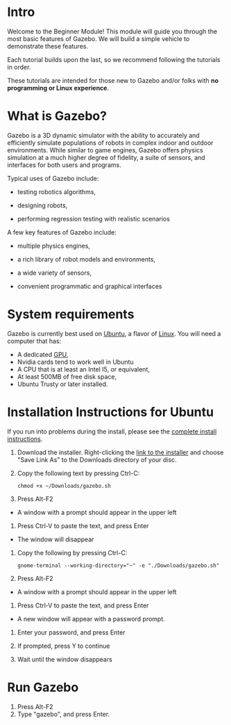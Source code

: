 # Intro

Welcome to the Beginner Module! This module will guide you through the most
basic features of Gazebo. We will build a simple vehicle to demonstrate these
features. 

Each tutorial builds upon the last, so we recommend following the tutorials in order. 

These tutorials are intended for those new to Gazebo and/or folks with **no programming or Linux experience**.

# What is Gazebo? #

Gazebo is a 3D dynamic simulator with the ability to accurately and
efficiently simulate populations of robots in complex indoor and outdoor
environments. While similar to game engines, Gazebo offers physics
simulation at a much higher degree of fidelity, a suite of sensors, and
interfaces for both users and programs.

Typical uses of Gazebo include:

* testing robotics algorithms,

* designing robots,

* performing regression testing with realistic scenarios

A few key features of Gazebo include: 

* multiple physics engines,

* a rich library of robot models and environments,
 
* a wide variety of sensors,

* convenient programmatic and graphical interfaces

# System requirements #

Gazebo is currently best used on [Ubuntu](http://www.ubuntu.com/download), a flavor of [Linux](https://en.wikipedia.org/wiki/Linux). You will need a computer that has:

* A dedicated [GPU](https://en.wikipedia.org/wiki/Graphics_processing_unit),
 * Nvidia cards tend to work well in Ubuntu
* A CPU that is at least an Intel I5, or equivalent,
* At least 500MB of free disk space,
* Ubuntu Trusty or later installed.

# Installation Instructions for Ubuntu #

If you run into problems during the install, please see the [complete install instructions](http://gazebosim.org/tutorials?tut=install_ubuntu&cat=install).

1. Download the installer. Right-clicking the [link to the installer](http://get.gazebosim.org) and choose 
"Save Link As" to the Downloads directory of your disc.

1. Copy the following text by pressing Ctrl-C:

    ```
    chmod +x ~/Downloads/gazebo.sh
    ```

1. Press Alt-F2
  * A window with a prompt should appear in the upper left
  

1. Press Ctrl-V to paste the text, and press Enter
  * The window will disappear
  
 
1. Copy the following by pressing Ctrl-C:

    ```
    gnome-terminal --working-directory="~" -e "./Downloads/gazebo.sh"
    ```

1. Press Alt-F2
  * A window with a prompt should appear in the upper left
  

1. Press Ctrl-V to paste the text, and press Enter
  * A new window will appear with a password prompt.
  

1. Enter your password, and press Enter

1. If prompted, press Y to continue

1. Wait until the window disappears

# Run Gazebo #

1. Press Alt-F2
2. Type "gazebo", and press Enter.
